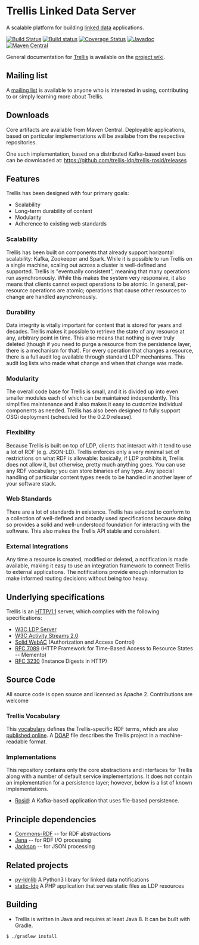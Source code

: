 # Trellis Linked Data Server

A scalable platform for building [linked data](https://www.w3.org/TR/ldp/) applications.

[![Build Status](https://travis-ci.org/trellis-ldp/trellis.png?branch=master)](https://travis-ci.org/trellis-ldp/trellis)
[![Build status](https://ci.appveyor.com/api/projects/status/nvdwx442663ib39d/branch/master?svg=true)](https://ci.appveyor.com/project/acoburn/trellis/branch/master)
[![Coverage Status](https://coveralls.io/repos/github/trellis-ldp/trellis/badge.svg?branch=master)](https://coveralls.io/github/trellis-ldp/trellis?branch=master)
[![Javadoc](https://javadoc-badge.appspot.com/org.trellisldp/trellis-api.svg?label=javadoc)](https://trellis-ldp.github.io/trellis/apidocs/)
[![Maven Central](https://maven-badges.herokuapp.com/maven-central/org.trellisldp/trellis-api/badge.svg)](https://maven-badges.herokuapp.com/maven-central/org.trellisldp/trellis-api/)

General documentation for [Trellis](https://www.trellisldp.org) is available on the [project wiki](https://github.com/trellis-ldp/trellis/wiki).

## Mailing list

A [mailing list](https://groups.google.com/group/trellis-ldp) is available to anyone who is interested in using, contributing to or simply learning more about Trellis.

## Downloads

Core artifacts are available from Maven Central. Deployable applications, based on particular implementations will be availabe
from the respective repositories.

One such implementation, based on a distributed Kafka-based event bus can be downloaded at: https://github.com/trellis-ldp/trellis-rosid/releases

## Features

Trellis has been designed with four primary goals:

  * Scalability
  * Long-term durability of content
  * Modularity
  * Adherence to existing web standards

### Scalability

Trellis has been built on components that already support horizontal scalability: Kafka, Zookeeper and Spark. While it is
possible to run Trellis on a single machine, scaling out across a cluster is well-defined and supported. Trellis is
"eventually consistent", meaning that many operations run asynchronously. While this makes the system very responsive, it
also means that clients cannot expect operations to be atomic. In general, per-resource operations are atomic; operations
that cause other resources to change are handled asynchronously.

### Durability

Data integrity is vitally important for content that is stored for years and decades. Trellis makes it possible to retrieve
the state of any resource at any, arbitrary point in time. This also means that nothing is ever truly deleted (though if you
need to purge a resource from the persistence layer, there is a mechanism for that). For every operation that changes a
resource, there is a full audit log available through standard LDP mechanisms. This audit log lists who made what change and
when that change was made.

### Modularity

The overall code base for Trellis is small, and it is divided up into even smaller modules each of which can be maintained
independently. This simplifies maintenance and it also makes it easy to customize individual components as needed. Trellis
has also been designed to fully support OSGi deployment (scheduled for the 0.2.0 release).

### Flexibility

Because Trellis is built on top of LDP, clients that interact with it tend to use a lot of RDF (e.g. JSON-LD). Trellis
enforces only a very minimal set of restrictions on what RDF is allowable: basically, if LDP prohibits it, Trellis does not
allow it, but otherwise, pretty much anything goes. You can use any RDF vocabulary; you can store binaries of any type. Any
special handling of particular content types needs to be handled in another layer of your software stack.

### Web Standards

There are a lot of standards in existence. Trellis has selected to conform to a collection of well-defined and broadly used
specifications because doing so provides a solid and well-understood foundation for interacting with the software. This also
makes the Trellis API stable and consistent.

### External Integrations

Any time a resource is created, modified or deleted, a notification is made available, making it easy to use an integration
framework to connect Trellis to external applications. The notifications provide enough information to make informed routing
decisions without being too heavy.

## Underlying specifications

Trellis is an [HTTP/1.1](https://tools.ietf.org/html/rfc7231) server, which complies with the following specifications:

  * [W3C LDP Server](https://www.w3.org/TR/ldp/)
  * [W3C Activity Streams 2.0](https://www.w3.org/TR/activitystreams-core/)
  * [Solid WebAC](https://github.com/solid/solid-spec#authorization-and-access-control) (Authorization and Access Control)
  * [RFC 7089](https://tools.ietf.org/html/rfc7089) (HTTP Framework for Time-Based Access to Resource States -- Memento)
  * [RFC 3230](https://tools.ietf.org/html/rfc3230) (Instance Digests in HTTP)

## Source Code

All source code is open source and licensed as Apache 2. Contributions are welcome

### Trellis Vocabulary

This [vocabulary](https://github.com/trellis-ldp/trellis-ontology) defines the Trellis-specific RDF terms, which
are also [published online](https://www.trellisldp.org/ns/trellis.html). A [DOAP](doap.ttl) file
describes the Trellis project in a machine-readable format.

### Implementations

This repository contains only the core abstractions and interfaces for Trellis along with a number of default service
implementations. It does not contain an implementation for a persistence layer; however, below is a list of known
implementations.

 * [Rosid](https://github.com/trellis-ldp/trellis-rosid): A Kafka-based application that uses file-based persistence.

## Principle dependencies

  * [Commons-RDF](https://commons.apache.org/proper/commons-rdf/) -- for RDF abstractions
  * [Jena](https://jena.apache.org/) -- for RDF I/O processing
  * [Jackson](https://github.com/FasterXML/jackson) -- for JSON processing

## Related projects

  * [py-ldnlib](https://github.com/trellis-ldp/py-ldnlib) A Python3 library for linked data notifications
  * [static-ldp](https://github.com/trellis-ldp/static-ldp) A PHP application that serves static files as LDP resources

## Building

 * Trellis is written in Java and requires at least Java 8. It can be built with Gradle.

```
$ ./gradlew install
````


